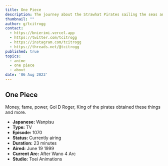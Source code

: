 ```yaml
---
title: One Piece
description: The journey about the Strawhat Pirates sailing the seas and how their captain Monkey D Luffy set out to become King of the Pirates.
thumbnail: ""
author: g/tcitrogg
contact:
  - https://bnierimi.vercel.app
  - https://twitter.com/tcitrogg
  - https://instagram.com/tcitrogg
  - https://threads.net/@tcitrogg
published: true
topics:
  - anime
  - one piece
  - about
date: '06 Aug 2023'
---
```


## One Piece
Money, fame, power, Gol D Roger, King of the pirates obtained these things and more.

- **Japanese:** Wanpisu
- **Type:** TV
- **Episode:** 1070
- **Status:** Currently airing
- **Duration:** 23 minutes
- **Aired:** June 19 1999
- **Current Arc:** After Wano 4 Arc
- **Studio:** Toei Animations

